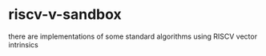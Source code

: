 # riscv-v-sandbox
there are implementations of some standard algorithms using RISCV vector intrinsics
